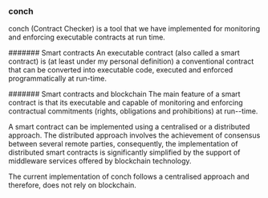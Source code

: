### conch

conch (Contract Checker) is a tool
that we have implemented for monitoring
and enforcing executable contracts
at run time.

####### Smart contracts
An executable contract (also called a smart contract) 
is (at least under my personal definition) a conventional 
contract that can be converted into executable code, 
executed and enforced programmatically at run-time.

####### Smart contracts and blockchain
The main feature of a smart contract is that its
executable and capable of monitoring and enforcing 
contractual commitments (rights, obligations and
prohibitions) at run--time. 

A smart contract can be implemented
using a centralised or a distributed approach. The
distributed approach involves the achievement of
consensus between several remote parties,
consequently, the implementation of
distributed smart contracts is significantly
simplified by the support of 
middleware services offered by blockchain 
technology.

The current implementation of conch follows a 
centralised approach and therefore, does not
rely on blockchain.


